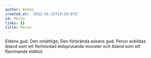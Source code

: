 ```yaml
---
author: Anton
created_at: '2012-01-25T19:29:07Z'
id: Perun
links: {}
title: Perun
---
```


Eldens gud. Den omättlige, Den förbrända askans gud. Perun avbildas ibland som ett flerhövdad
eldsprutande monster och ibland som ett flammande eldklot.
